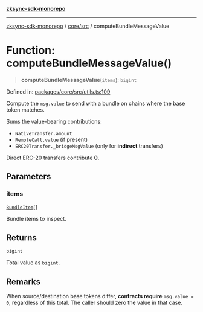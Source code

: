 [**zksync-sdk-monorepo**](../../../README.md)

***

[zksync-sdk-monorepo](../../../README.md) / [core/src](../README.md) / computeBundleMessageValue

# Function: computeBundleMessageValue()

> **computeBundleMessageValue**(`items`): `bigint`

Defined in: [packages/core/src/utils.ts:109](https://github.com/dutterbutter/zksync-sdk/blob/128d557933eb10f01edd78c0b3392137ca480daf/packages/core/src/utils.ts#L109)

Compute the `msg.value` to send with a bundle on chains where the base token matches.

Sums the value-bearing contributions:
- `NativeTransfer.amount`
- `RemoteCall.value` (if present)
- `ERC20Transfer._bridgeMsgValue` (only for **indirect** transfers)

Direct ERC-20 transfers contribute **0**.

## Parameters

### items

[`BundleItem`](../type-aliases/BundleItem.md)[]

Bundle items to inspect.

## Returns

`bigint`

Total value as `bigint`.

## Remarks

When source/destination base tokens differ, **contracts require** `msg.value = 0`,
regardless of this total. The caller should zero the value in that case.
